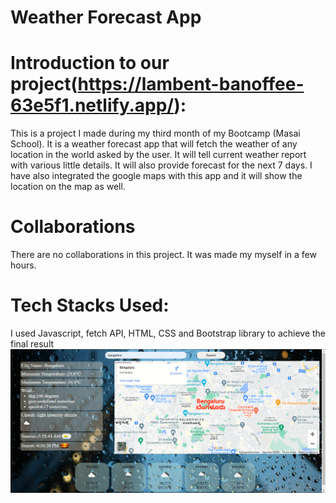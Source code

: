 # Weather Forecast App
# Introduction to our project(https://lambent-banoffee-63e5f1.netlify.app/):

This is a project I made during my third month of my Bootcamp (Masai School). It is a weather forecast app that will fetch the weather of any location in the world asked by the user. It will tell current weather report with various little details. It will also provide forecast for the next 7 days. I have also integrated the google maps with this app and it will show the location on the map as well.


# Collaborations
There are no collaborations in this project. It was made my myself in a few hours.

# Tech Stacks Used:
I used Javascript, fetch API, HTML, CSS and Bootstrap library to achieve the final result
![Screenshot (192)](https://github.com/SurjeshYadavMasai/Projects-Photos/blob/main/Screenshot%20(603).png)
